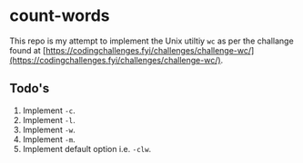 # count-words

This repo is my attempt to implement the Unix utiltiy `wc` as per the challange found at [https://codingchallenges.fyi/challenges/challenge-wc/](https://codingchallenges.fyi/challenges/challenge-wc/).

## Todo's

1. Implement `-c`.
1. Implement `-l`.
1. Implement `-w`.
1. Implement `-m`.
1. Implement default option i.e. `-clw`.
